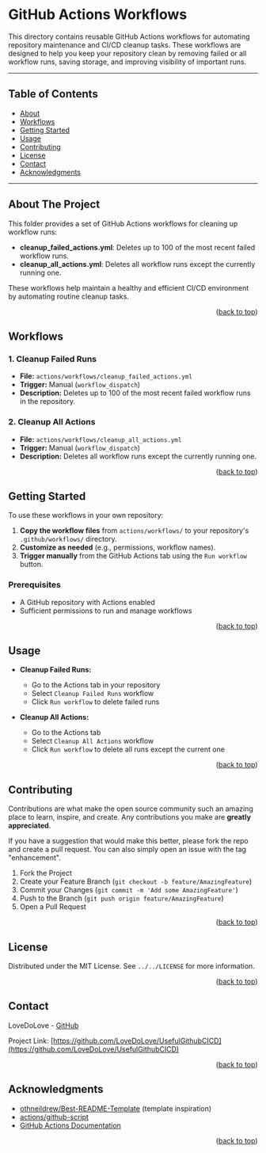 <!-- Improved compatibility of back to top link: See: https://github.com/othneildrew/Best-README-Template/pull/73 -->
<a id="readme-top"></a>

# GitHub Actions Workflows

This directory contains reusable GitHub Actions workflows for automating repository maintenance and CI/CD cleanup tasks. These workflows are designed to help you keep your repository clean by removing failed or all workflow runs, saving storage, and improving visibility of important runs.

---

## Table of Contents
- [About](#about-the-project)
- [Workflows](#workflows)
- [Getting Started](#getting-started)
- [Usage](#usage)
- [Contributing](#contributing)
- [License](#license)
- [Contact](#contact)
- [Acknowledgments](#acknowledgments)

---

## About The Project

This folder provides a set of GitHub Actions workflows for cleaning up workflow runs:
- **cleanup_failed_actions.yml**: Deletes up to 100 of the most recent failed workflow runs.
- **cleanup_all_actions.yml**: Deletes all workflow runs except the currently running one.

These workflows help maintain a healthy and efficient CI/CD environment by automating routine cleanup tasks.

<p align="right">(<a href="#readme-top">back to top</a>)</p>

## Workflows

### 1. Cleanup Failed Runs
- **File:** `actions/workflows/cleanup_failed_actions.yml`
- **Trigger:** Manual (`workflow_dispatch`)
- **Description:** Deletes up to 100 of the most recent failed workflow runs in the repository.

### 2. Cleanup All Actions
- **File:** `actions/workflows/cleanup_all_actions.yml`
- **Trigger:** Manual (`workflow_dispatch`)
- **Description:** Deletes all workflow runs except the currently running one.

<p align="right">(<a href="#readme-top">back to top</a>)</p>

## Getting Started

To use these workflows in your own repository:

1. **Copy the workflow files** from `actions/workflows/` to your repository's `.github/workflows/` directory.
2. **Customize as needed** (e.g., permissions, workflow names).
3. **Trigger manually** from the GitHub Actions tab using the `Run workflow` button.

### Prerequisites
- A GitHub repository with Actions enabled
- Sufficient permissions to run and manage workflows

<p align="right">(<a href="#readme-top">back to top</a>)</p>

## Usage

- **Cleanup Failed Runs:**
  - Go to the Actions tab in your repository
  - Select `Cleanup Failed Runs` workflow
  - Click `Run workflow` to delete failed runs

- **Cleanup All Actions:**
  - Go to the Actions tab
  - Select `Cleanup All Actions` workflow
  - Click `Run workflow` to delete all runs except the current one

<p align="right">(<a href="#readme-top">back to top</a>)</p>

## Contributing

Contributions are what make the open source community such an amazing place to learn, inspire, and create. Any contributions you make are **greatly appreciated**.

If you have a suggestion that would make this better, please fork the repo and create a pull request. You can also simply open an issue with the tag "enhancement".

1. Fork the Project
2. Create your Feature Branch (`git checkout -b feature/AmazingFeature`)
3. Commit your Changes (`git commit -m 'Add some AmazingFeature'`)
4. Push to the Branch (`git push origin feature/AmazingFeature`)
5. Open a Pull Request

<p align="right">(<a href="#readme-top">back to top</a>)</p>

## License

Distributed under the MIT License. See `../../LICENSE` for more information.

<p align="right">(<a href="#readme-top">back to top</a>)</p>

## Contact

LoveDoLove - [GitHub](https://github.com/LoveDoLove)

Project Link: [https://github.com/LoveDoLove/UsefulGithubCICD](https://github.com/LoveDoLove/UsefulGithubCICD)

<p align="right">(<a href="#readme-top">back to top</a>)</p>

## Acknowledgments

- [othneildrew/Best-README-Template](https://github.com/othneildrew/Best-README-Template) (template inspiration)
- [actions/github-script](https://github.com/actions/github-script)
- [GitHub Actions Documentation](https://docs.github.com/en/actions)

<p align="right">(<a href="#readme-top">back to top</a>)</p>
